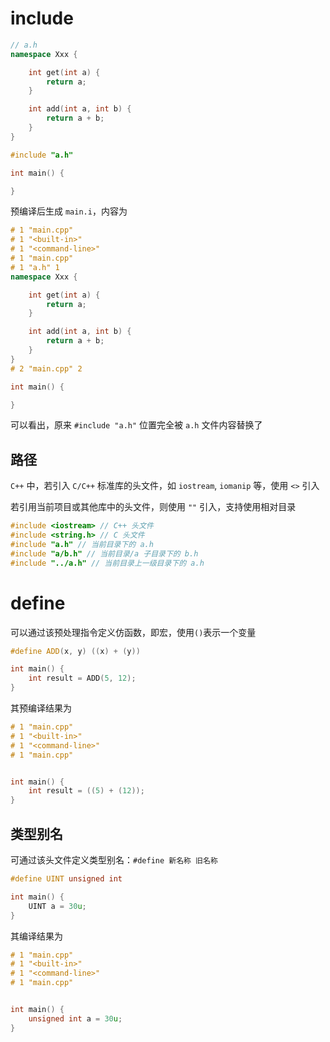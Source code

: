 # include

```c++
// a.h
namespace Xxx {

    int get(int a) {
        return a;
    }

    int add(int a, int b) {
        return a + b;
    }
}
```

```c++
#include "a.h"

int main() {

}
```

预编译后生成 `main.i`，内容为

```c++
# 1 "main.cpp"
# 1 "<built-in>"
# 1 "<command-line>"
# 1 "main.cpp"
# 1 "a.h" 1
namespace Xxx {

    int get(int a) {
        return a;
    }

    int add(int a, int b) {
        return a + b;
    }
}
# 2 "main.cpp" 2

int main() {

}
```

可以看出，原来 `#include "a.h"` 位置完全被 `a.h` 文件内容替换了
## 路径

`C++` 中，若引入 `C/C++` 标准库的头文件，如 `iostream`, `iomanip` 等，使用 `<>` 引入

若引用当前项目或其他库中的头文件，则使用 `""` 引入，支持使用相对目录

```c++
#include <iostream> // C++ 头文件
#include <string.h> // C 头文件
#include "a.h" // 当前目录下的 a.h
#include "a/b.h" // 当前目录/a 子目录下的 b.h
#include "../a.h" // 当前目录上一级目录下的 a.h
```
# define

可以通过该预处理指令定义仿函数，即宏，使用`()`表示一个变量

```c++
#define ADD(x, y) ((x) + (y))

int main() {
    int result = ADD(5, 12);
}
```

其预编译结果为

```c++
# 1 "main.cpp"
# 1 "<built-in>"
# 1 "<command-line>"
# 1 "main.cpp"


int main() {
    int result = ((5) + (12));
}
```
## 类型别名

可通过该头文件定义类型别名：`#define 新名称 旧名称`

```c++
#define UINT unsigned int

int main() {
    UINT a = 30u;
}
```

其编译结果为

```c++
# 1 "main.cpp"
# 1 "<built-in>"
# 1 "<command-line>"
# 1 "main.cpp"


int main() {
    unsigned int a = 30u;
}
```
